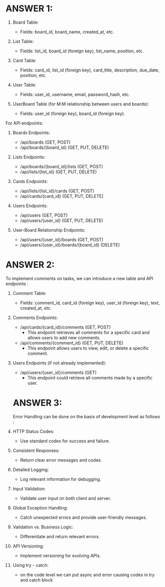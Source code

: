 # ANSWER 1:
1. Board Table:
   - Fields: board_id, board_name, created_at, etc.

2. List Table:
   - Fields: list_id, board_id (foreign key), list_name, position, etc.

3. Card Table:
   - Fields: card_id, list_id (foreign key), card_title, description, due_date, position, etc.

4. User Table:
   - Fields: user_id, username, email, password_hash, etc.

5. UserBoard Table (for M:M relationship between users and boards):
   - Fields: user_id (foreign key), board_id (foreign key).

For API endpoints:

1. Boards Endpoints:
   - /api/boards (GET, POST)
   - /api/boards/{board_id} (GET, PUT, DELETE)

2. Lists Endpoints:
   - /api/boards/{board_id}/lists (GET, POST)
   - /api/lists/{list_id} (GET, PUT, DELETE)

3. Cards Endpoints:
   - /api/lists/{list_id}/cards (GET, POST)
   - /api/cards/{card_id} (GET, PUT, DELETE)

4. Users Endpoints:
   - /api/users (GET, POST)
   - /api/users/{user_id} (GET, PUT, DELETE)

5. User-Board Relationship Endpoints:
   - /api/users/{user_id}/boards (GET, POST)
   - /api/users/{user_id}/boards/{board_id} (DELETE)
     
  # ANSWER 2: 
  To implement comments on tasks, we can introduce a new table and API endpoints :

1. Comment Table:
   - Fields: comment_id, card_id (foreign key), user_id (foreign key), text, created_at, etc.

2. Comments Endpoints:
   - /api/cards/{card_id}/comments (GET, POST)
     - This endpoint retrieves all comments for a specific card and allows users to add new comments.
   - /api/comments/{comment_id} (GET, PUT, DELETE)
     - This endpoint allows users to view, edit, or delete a specific comment.

3. Users Endpoints (if not already implemented):
   - /api/users/{user_id}/comments (GET)
     - This endpoint could retrieve all comments made by a specific user.
       
    
   # ANSWER 3:
   Error Handling can be done on the basis of development level as follows :

1. HTTP Status Codes:
   - Use standard codes for success and failure.

2. Consistent Responses:
   - Return clear error messages and codes.

3. Detailed Logging:
   - Log relevant information for debugging.

4. Input Validation:
   - Validate user input on both client and server.

5. Global Exception Handling:
   - Catch unexpected errors and provide user-friendly messages.

6. Validation vs. Business Logic:
   - Differentiate and return relevant errors.

7. API Versioning:
    - Implement versioning for evolving APIs.

8. Using try - catch:
    - on the code level we can put async and error causing codes in try and catch block
